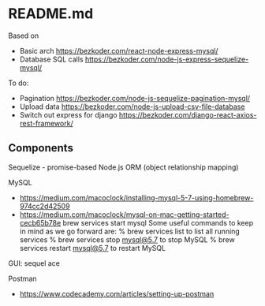 # README.md

Based on 
* Basic arch https://bezkoder.com/react-node-express-mysql/ 
* Database SQL calls https://bezkoder.com/node-js-express-sequelize-mysql/

To do:
* Pagination https://bezkoder.com/node-js-sequelize-pagination-mysql/ 
* Upload data https://bezkoder.com/node-js-upload-csv-file-database
* Switch out express for django https://bezkoder.com/django-react-axios-rest-framework/

## Components

Sequelize - promise-based Node.js ORM (object relationship mapping)

MySQL
* https://medium.com/macoclock/installing-mysql-5-7-using-homebrew-974cc2d42509
* https://medium.com/macoclock/mysql-on-mac-getting-started-cecb65b78e
brew services start mysql
Some useful commands to keep in mind as we go forward are:
% brew services list to list all running services
% brew services stop mysql@5.7 to stop MySQL
% brew services restart mysql@5.7 to restart MySQL

GUI: sequel ace

Postman
* https://www.codecademy.com/articles/setting-up-postman